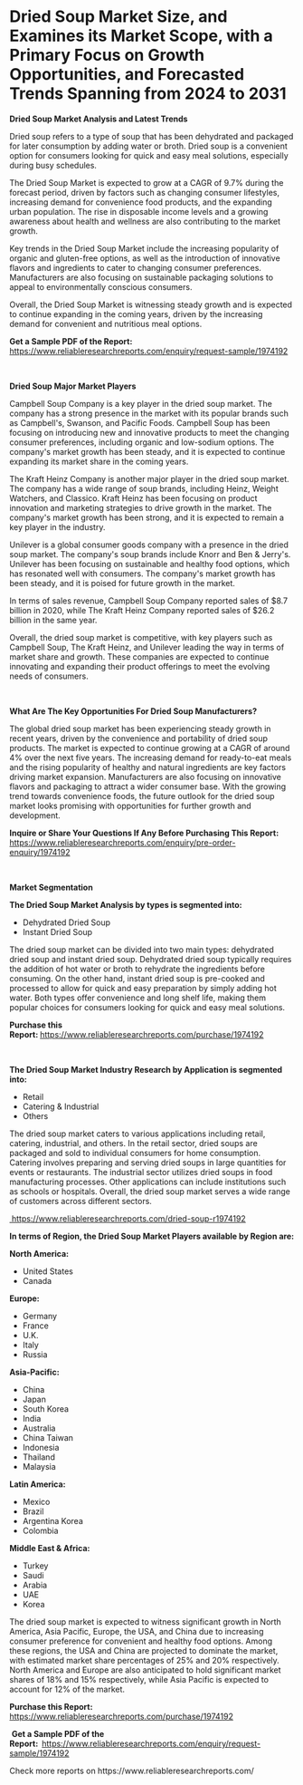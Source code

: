 <p><h1>Dried Soup Market Size, and Examines its Market Scope, with a Primary Focus on Growth Opportunities, and Forecasted Trends Spanning from 2024 to 2031</h1></p><p><strong>Dried Soup Market Analysis and Latest Trends</strong></p>
<p><p>Dried soup refers to a type of soup that has been dehydrated and packaged for later consumption by adding water or broth. Dried soup is a convenient option for consumers looking for quick and easy meal solutions, especially during busy schedules.</p><p>The Dried Soup Market is expected to grow at a CAGR of 9.7% during the forecast period, driven by factors such as changing consumer lifestyles, increasing demand for convenience food products, and the expanding urban population. The rise in disposable income levels and a growing awareness about health and wellness are also contributing to the market growth.</p><p>Key trends in the Dried Soup Market include the increasing popularity of organic and gluten-free options, as well as the introduction of innovative flavors and ingredients to cater to changing consumer preferences. Manufacturers are also focusing on sustainable packaging solutions to appeal to environmentally conscious consumers.</p><p>Overall, the Dried Soup Market is witnessing steady growth and is expected to continue expanding in the coming years, driven by the increasing demand for convenient and nutritious meal options.</p></p>
<p><strong>Get a Sample PDF of the Report:&nbsp;</strong> <a href="https://www.reliableresearchreports.com/enquiry/request-sample/1974192">https://www.reliableresearchreports.com/enquiry/request-sample/1974192</a></p>
<p>&nbsp;</p>
<p><strong>Dried Soup Major Market Players</strong></p>
<p><p>Campbell Soup Company is a key player in the dried soup market. The company has a strong presence in the market with its popular brands such as Campbell's, Swanson, and Pacific Foods. Campbell Soup has been focusing on introducing new and innovative products to meet the changing consumer preferences, including organic and low-sodium options. The company's market growth has been steady, and it is expected to continue expanding its market share in the coming years.</p><p>The Kraft Heinz Company is another major player in the dried soup market. The company has a wide range of soup brands, including Heinz, Weight Watchers, and Classico. Kraft Heinz has been focusing on product innovation and marketing strategies to drive growth in the market. The company's market growth has been strong, and it is expected to remain a key player in the industry.</p><p>Unilever is a global consumer goods company with a presence in the dried soup market. The company's soup brands include Knorr and Ben & Jerry's. Unilever has been focusing on sustainable and healthy food options, which has resonated well with consumers. The company's market growth has been steady, and it is poised for future growth in the market.</p><p>In terms of sales revenue, Campbell Soup Company reported sales of $8.7 billion in 2020, while The Kraft Heinz Company reported sales of $26.2 billion in the same year.</p><p>Overall, the dried soup market is competitive, with key players such as Campbell Soup, The Kraft Heinz, and Unilever leading the way in terms of market share and growth. These companies are expected to continue innovating and expanding their product offerings to meet the evolving needs of consumers.</p></p>
<p>&nbsp;</p>
<p><strong>What Are The Key Opportunities For Dried Soup Manufacturers?</strong></p>
<p><p>The global dried soup market has been experiencing steady growth in recent years, driven by the convenience and portability of dried soup products. The market is expected to continue growing at a CAGR of around 4% over the next five years. The increasing demand for ready-to-eat meals and the rising popularity of healthy and natural ingredients are key factors driving market expansion. Manufacturers are also focusing on innovative flavors and packaging to attract a wider consumer base. With the growing trend towards convenience foods, the future outlook for the dried soup market looks promising with opportunities for further growth and development.</p></p>
<p><strong>Inquire or Share Your Questions If Any Before Purchasing This Report:</strong> <a href="https://www.reliableresearchreports.com/enquiry/pre-order-enquiry/1974192">https://www.reliableresearchreports.com/enquiry/pre-order-enquiry/1974192</a></p>
<p>&nbsp;</p>
<p><strong>Market Segmentation</strong></p>
<p><strong>The Dried Soup Market Analysis by types is segmented into:</strong></p>
<p><ul><li>Dehydrated Dried Soup</li><li>Instant Dried Soup</li></ul></p>
<p><p>The dried soup market can be divided into two main types: dehydrated dried soup and instant dried soup. Dehydrated dried soup typically requires the addition of hot water or broth to rehydrate the ingredients before consuming. On the other hand, instant dried soup is pre-cooked and processed to allow for quick and easy preparation by simply adding hot water. Both types offer convenience and long shelf life, making them popular choices for consumers looking for quick and easy meal solutions.</p></p>
<p><strong>Purchase this Report:&nbsp;</strong><a href="https://www.reliableresearchreports.com/purchase/1974192">https://www.reliableresearchreports.com/purchase/1974192</a></p>
<p>&nbsp;</p>
<p><strong>The Dried Soup Market Industry Research by Application is segmented into:</strong></p>
<p><ul><li>Retail</li><li>Catering & Industrial</li><li>Others</li></ul></p>
<p><p>The dried soup market caters to various applications including retail, catering, industrial, and others. In the retail sector, dried soups are packaged and sold to individual consumers for home consumption. Catering involves preparing and serving dried soups in large quantities for events or restaurants. The industrial sector utilizes dried soups in food manufacturing processes. Other applications can include institutions such as schools or hospitals. Overall, the dried soup market serves a wide range of customers across different sectors.</p></p>
<p><a href="https://www.reliableresearchreports.com/dried-soup-r1974192">&nbsp;https://www.reliableresearchreports.com/dried-soup-r1974192</a></p>
<p><strong>In terms of Region, the Dried Soup Market Players available by Region are:</strong></p>
<p>
    <p> <strong> North America: </strong>
        <ul>
            <li>United States</li>
            <li>Canada</li>
        </ul>
        </p> 
    <p> <strong> Europe: </strong>
        <ul>
            <li>Germany</li>
            <li>France</li>
            <li>U.K.</li>
            <li>Italy</li>
            <li>Russia</li>
        </ul>
        </p> 
    <p> <strong> Asia-Pacific: </strong>
        <ul>
            <li>China</li>
            <li>Japan</li>
            <li>South Korea</li>
            <li>India</li>
            <li>Australia</li>
            <li>China Taiwan</li>
            <li>Indonesia</li>
            <li>Thailand</li>
            <li>Malaysia</li>
        </ul>
        </p> 
    <p> <strong> Latin America: </strong>
        <ul>
            <li>Mexico</li>
            <li>Brazil</li>
            <li>Argentina Korea</li>
            <li>Colombia</li>
        </ul>
        </p> 
    <p> <strong> Middle East & Africa: </strong>
        <ul>
            <li>Turkey</li>
            <li>Saudi</li>
            <li>Arabia</li>
            <li>UAE</li>
            <li>Korea</li>
        </ul>
    </p>
    </p>
<p><p>The dried soup market is expected to witness significant growth in North America, Asia Pacific, Europe, the USA, and China due to increasing consumer preference for convenient and healthy food options. Among these regions, the USA and China are projected to dominate the market, with estimated market share percentages of 25% and 20% respectively. North America and Europe are also anticipated to hold significant market shares of 18% and 15% respectively, while Asia Pacific is expected to account for 12% of the market.</p></p>
<p><strong>Purchase this Report: </strong><a href="https://www.reliableresearchreports.com/purchase/1974192">https://www.reliableresearchreports.com/purchase/1974192</a></p>
<p>&nbsp;<strong>Get a Sample PDF of the Report:&nbsp;&nbsp;</strong><a href="https://www.reliableresearchreports.com/enquiry/request-sample/1974192">https://www.reliableresearchreports.com/enquiry/request-sample/1974192</a></p>
<p><strong></strong></p>
<p>Check more reports on https://www.reliableresearchreports.com/</p>